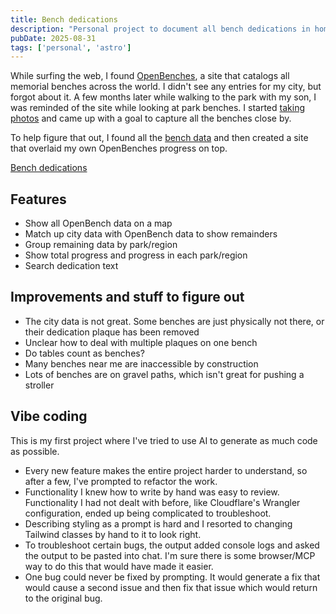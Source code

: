 ```yaml
---
title: Bench dedications
description: "Personal project to document all bench dedications in hometown"
pubDate: 2025-08-31
tags: ['personal', 'astro']
---
```


While surfing the web, I found [OpenBenches](https://openbenches.org/), a site
that catalogs all memorial benches across the world. I didn't see any entries
for my city, but forgot about it. A few months later while walking to the park
with my son, I was reminded of the site while looking at park benches. I started
[taking photos](https://openbenches.org/user/9550) and came up with a goal to
capture all the benches close by.

To help figure that out, I found all the [bench data](https://maps.richmond.ca/parks/dedicationprogram/)
and then created a site that overlaid my own OpenBenches progress on top.

[Bench dedications](https://benches.cwparsons.ca/)

## Features

- Show all OpenBench data on a map
- Match up city data with OpenBench data to show remainders
- Group remaining data by park/region
- Show total progress and progress in each park/region
- Search dedication text

## Improvements and stuff to figure out

- The city data is not great. Some benches are just physically not there, or their
dedication plaque has been removed
- Unclear how to deal with multiple plaques on one bench
- Do tables count as benches?
- Many benches near me are inaccessible by construction
- Lots of benches are on gravel paths, which isn't great for pushing a stroller

## Vibe coding

This is my first project where I've tried to use AI to generate as much code as
possible.

- Every new feature makes the entire project harder to understand, so after a few,
I've prompted to refactor the work.
- Functionality I knew how to write by hand was easy to review. Functionality I
had not dealt with before, like Cloudflare's Wrangler configuration, ended up
being complicated to troubleshoot.
- Describing styling as a prompt is hard and I resorted to changing Tailwind
classes by hand to it to look right.
- To troubleshoot certain bugs, the output added console logs and asked the output
to be pasted into chat. I'm sure there is some browser/MCP way to do this that
would have made it easier.
- One bug could never be fixed by prompting. It would generate a fix that would
cause a second issue and then fix that issue which would return to the original
bug.

